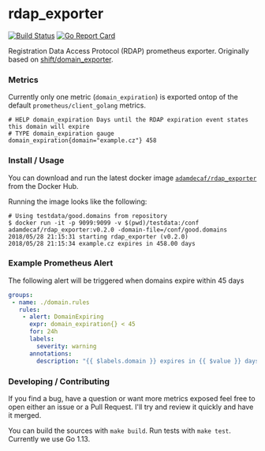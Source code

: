 # rdap_exporter

[![Build Status](https://github.com/adamdecaf/rdap_exporter/workflows/Go/badge.svg)](https://github.com/adamdecaf/rdap_exporter/actions)
[![Go Report Card](https://goreportcard.com/badge/github.com/adamdecaf/rdap_exporter)](https://goreportcard.com/report/github.com/adamdecaf/rdap_exporter)

Registration Data Access Protocol (RDAP) prometheus exporter. Originally based on [shift/domain_exporter](https://github.com/shift/domain_exporter).

### Metrics

Currently only one metric (`domain_expiration`) is exported ontop of the default `prometheus/client_golang` metrics.

```
# HELP domain_expiration Days until the RDAP expiration event states this domain will expire
# TYPE domain_expiration gauge
domain_expiration{domain="example.cz"} 458
```

### Install / Usage

You can download and run the latest docker image [`adamdecaf/rdap_exporter`](https://hub.docker.com/r/adamdecaf/rdap_exporter/) from the Docker Hub.

Running the image looks like the following:

```
# Using testdata/good.domains from repository
$ docker run -it -p 9099:9099 -v $(pwd)/testdata:/conf adamdecaf/rdap_exporter:v0.2.0 -domain-file=/conf/good.domains
2018/05/28 21:15:31 starting rdap_exporter (v0.2.0)
2018/05/28 21:15:34 example.cz expires in 458.00 days
```

### Example Prometheus Alert

The following alert will be triggered when domains expire within 45 days

```yaml
groups:
 - name: ./domain.rules
   rules:
    - alert: DomainExpiring
      expr: domain_expiration{} < 45
      for: 24h
      labels:
        severity: warning
      annotations:
        description: "{{ $labels.domain }} expires in {{ $value }} days"
```

### Developing / Contributing

If you find a bug, have a question or want more metrics exposed feel free to open either an issue or a Pull Request. I'll try and review it quickly and have it merged.

You can build the sources with `make build`. Run tests with `make test`. Currently we use Go 1.13.
